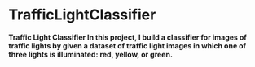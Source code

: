 # TrafficLightClassifier
<b>Traffic Light Classifier
In this project, I build a classifier for images of traffic lights by given a dataset of traffic light images in which one of three lights is illuminated: red, yellow, or green.
</b>
